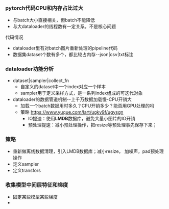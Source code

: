 ### pytorch代码CPU和内存占比过大

* 与batch大小直接相关，但batch不能降低
* 与大dataloader的线程数有一定关系，不是核心问题

代码情况

* dataloader里有对batch图片重新处理的pipeline代码
* 数据集dataset个数有多个，都比较占内存--json|csv|txt标注



### dataloader功能分析

* dataset|sampler|collect_fn
  * 自定义的dataset中一个index对应一个样本
  * sampler用于定义采样方式，是一系列index组成的可迭代对象
* dataloader的数据管道机制--上千万数据加载慢-CPU开销大
  * 加载一个batch数据用时多久？CPU开销多少？能否用GPU处理的吗
  * 策略 https://www.yuque.com/lart/ugkv9f/ugysgn
    * IO提速：使用**LMDB**数据库，避免大量小图片的IO开销
    * 预处理提速：减小预处理操作，把resize等预处理事先保存下来；

### 策略

* 重新做离线数据清理，引入LMDB数据库；减小resize， 加噪声，pad预处理操作
* 定义sampler
* 定义transfors



### 收集模型中间层特征和梯度

* 固定某些模型某些梯度
* 

